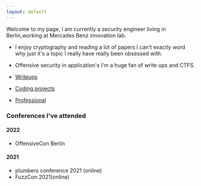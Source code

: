 ```yaml
---
layout: default
---
```

Welcome to my page, I am currently a security engineer living in Berlin,working at Mercades Benz innovation lab. 
- I enjoy cryptography and reading a lot of papers I can't exactly word why just it's a topic I really have really been obsessed with.
 
- Offensive security in application's I'm a huge fan of write ups and CTFS.



- [Writeups](./writeups.md)
- [Coding projects](./another-page.html)
- [Professional](./Work_projects.html)

### Conferences I've attended

#### 2022
- OffensiveCon Berlin

#### 2021
- plumbers conference 2021 (online)
- FuzzCon 2021(online)

